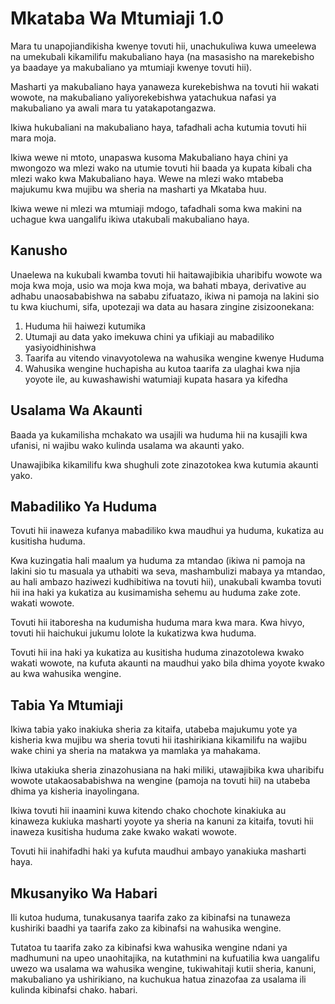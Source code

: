 # Mkataba Wa Mtumiaji 1.0

Mara tu unapojiandikisha kwenye tovuti hii, unachukuliwa kuwa umeelewa na umekubali kikamilifu makubaliano haya (na masasisho na marekebisho ya baadaye ya makubaliano ya mtumiaji kwenye tovuti hii).

Masharti ya makubaliano haya yanaweza kurekebishwa na tovuti hii wakati wowote, na makubaliano yaliyorekebishwa yatachukua nafasi ya makubaliano ya awali mara tu yatakapotangazwa.

Ikiwa hukubaliani na makubaliano haya, tafadhali acha kutumia tovuti hii mara moja.

Ikiwa wewe ni mtoto, unapaswa kusoma Makubaliano haya chini ya mwongozo wa mlezi wako na utumie tovuti hii baada ya kupata kibali cha mlezi wako kwa Makubaliano haya. Wewe na mlezi wako mtabeba majukumu kwa mujibu wa sheria na masharti ya Mkataba huu.

Ikiwa wewe ni mlezi wa mtumiaji mdogo, tafadhali soma kwa makini na uchague kwa uangalifu ikiwa utakubali makubaliano haya.

## Kanusho

Unaelewa na kukubali kwamba tovuti hii haitawajibikia uharibifu wowote wa moja kwa moja, usio wa moja kwa moja, wa bahati mbaya, derivative au adhabu unaosababishwa na sababu zifuatazo, ikiwa ni pamoja na lakini sio tu kwa kiuchumi, sifa, upotezaji wa data au hasara zingine zisizoonekana:

1. Huduma hii haiwezi kutumika
1. Utumaji au data yako imekuwa chini ya ufikiaji au mabadiliko yasiyoidhinishwa
1. Taarifa au vitendo vinavyotolewa na wahusika wengine kwenye Huduma
1. Wahusika wengine huchapisha au kutoa taarifa za ulaghai kwa njia yoyote ile, au kuwashawishi watumiaji kupata hasara ya kifedha

## Usalama Wa Akaunti

Baada ya kukamilisha mchakato wa usajili wa huduma hii na kusajili kwa ufanisi, ni wajibu wako kulinda usalama wa akaunti yako.

Unawajibika kikamilifu kwa shughuli zote zinazotokea kwa kutumia akaunti yako.

## Mabadiliko Ya Huduma

Tovuti hii inaweza kufanya mabadiliko kwa maudhui ya huduma, kukatiza au kusitisha huduma.

Kwa kuzingatia hali maalum ya huduma za mtandao (ikiwa ni pamoja na lakini sio tu masuala ya uthabiti wa seva, mashambulizi mabaya ya mtandao, au hali ambazo haziwezi kudhibitiwa na tovuti hii), unakubali kwamba tovuti hii ina haki ya kukatiza au kusimamisha sehemu au huduma zake zote. wakati wowote.

Tovuti hii itaboresha na kudumisha huduma mara kwa mara. Kwa hivyo, tovuti hii haichukui jukumu lolote la kukatizwa kwa huduma.

Tovuti hii ina haki ya kukatiza au kusitisha huduma zinazotolewa kwako wakati wowote, na kufuta akaunti na maudhui yako bila dhima yoyote kwako au kwa wahusika wengine.

## Tabia Ya Mtumiaji

Ikiwa tabia yako inakiuka sheria za kitaifa, utabeba majukumu yote ya kisheria kwa mujibu wa sheria tovuti hii itashirikiana kikamilifu na wajibu wake chini ya sheria na matakwa ya mamlaka ya mahakama.

Ikiwa utakiuka sheria zinazohusiana na haki miliki, utawajibika kwa uharibifu wowote utakaosababishwa na wengine (pamoja na tovuti hii) na utabeba dhima ya kisheria inayolingana.

Ikiwa tovuti hii inaamini kuwa kitendo chako chochote kinakiuka au kinaweza kukiuka masharti yoyote ya sheria na kanuni za kitaifa, tovuti hii inaweza kusitisha huduma zake kwako wakati wowote.

Tovuti hii inahifadhi haki ya kufuta maudhui ambayo yanakiuka masharti haya.

## Mkusanyiko Wa Habari

Ili kutoa huduma, tunakusanya taarifa zako za kibinafsi na tunaweza kushiriki baadhi ya taarifa zako za kibinafsi na wahusika wengine.

Tutatoa tu taarifa zako za kibinafsi kwa wahusika wengine ndani ya madhumuni na upeo unaohitajika, na kutathmini na kufuatilia kwa uangalifu uwezo wa usalama wa wahusika wengine, tukiwahitaji kutii sheria, kanuni, makubaliano ya ushirikiano, na kuchukua hatua zinazofaa za usalama ili kulinda kibinafsi chako. habari.